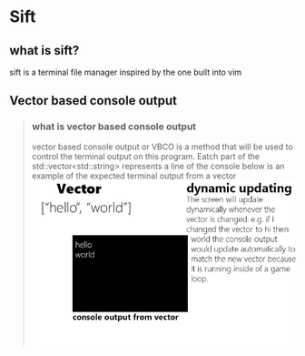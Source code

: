 # Sift
## what is sift?
sift is a terminal file manager inspired by the one built into vim




## Vector based console output
> ### what is vector based console output
> vector based console output or VBCO is a method that will be used to control the terminal output on this program. Eatch part of the std::vector\<std::string> represents a line of the console below is an example of the expected terminal output from a vector
> ![image](markdownResources/VBCOexplanation.png)
